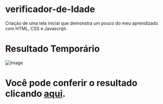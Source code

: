 # verificador-de-Idade
Criação de uma tela inicial que demonstra um pouco do meu aprendizado com HTML, CSS e Javascript.

# Resultado Temporário
![image](https://user-images.githubusercontent.com/69223907/209717481-b2fce464-2481-41e1-b225-ac4bde62e087.png)

# Você pode conferir o resultado clicando <a href="https://carlossousa02.github.io/verificador-de-Idade/" target="_blank">aqui</a>.
